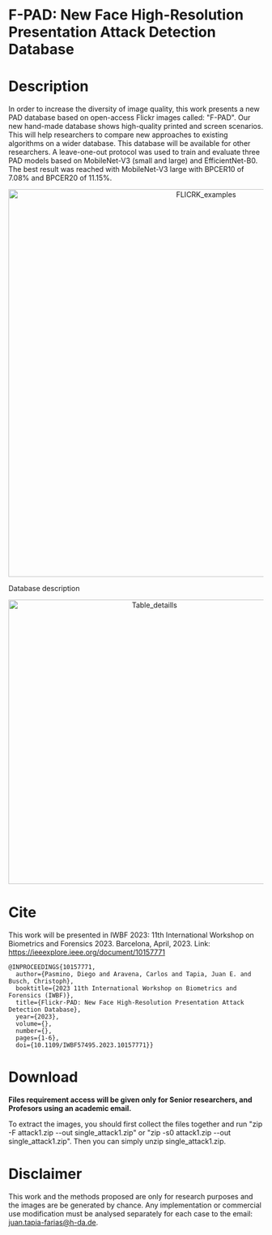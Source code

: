 # F-PAD: New Face High-Resolution Presentation Attack Detection Database
# Description
In order to increase the diversity of image quality, this work presents a new PAD database based on open-access Flickr images called: "F-PAD". Our new hand-made database shows high-quality printed and screen scenarios. This will help researchers to compare new approaches to existing algorithms on a wider database. This database will be available for other researchers. A leave-one-out protocol was used to train and evaluate three PAD models based on MobileNet-V3 (small and large) and EfficientNet-B0. The best result was reached with MobileNet-V3 large with BPCER10 of 7.08\% and BPCER20 of 11.15\%.


<p align="center">
<img width="765" alt="FLICRK_examples" src="https://user-images.githubusercontent.com/45126159/223487412-a0134ce5-388c-4a73-8584-9bd1201efac4.png">
</p>

Database description
<p align="center">
<img width="561" alt="Table_detaills" src="https://user-images.githubusercontent.com/45126159/223487497-014de195-19a6-48aa-be15-1d42f7f9b49d.png">
</p>


# Cite

This work will be presented in IWBF 2023: 11th International Workshop on Biometrics and Forensics 2023. Barcelona, April, 2023.
Link: https://ieeexplore.ieee.org/document/10157771

```
@INPROCEEDINGS{10157771,
  author={Pasmino, Diego and Aravena, Carlos and Tapia, Juan E. and Busch, Christoph},
  booktitle={2023 11th International Workshop on Biometrics and Forensics (IWBF)}, 
  title={Flickr-PAD: New Face High-Resolution Presentation Attack Detection Database}, 
  year={2023},
  volume={},
  number={},
  pages={1-6},
  doi={10.1109/IWBF57495.2023.10157771}}
```


# Download
**Files requirement access will be given only for Senior researchers, and Profesors using an academic email.**

To extract the images, you should first collect the files together and run "zip -F attack1.zip --out single_attack1.zip" or "zip -s0 attack1.zip --out single_attack1.zip". Then you can simply unzip single_attack1.zip.


# Disclaimer
This work and the methods proposed are only for research purposes and the images are be generated by chance. Any implementation or commercial use modification must be analysed separately for each case to the email: juan.tapia-farias@h-da.de.


